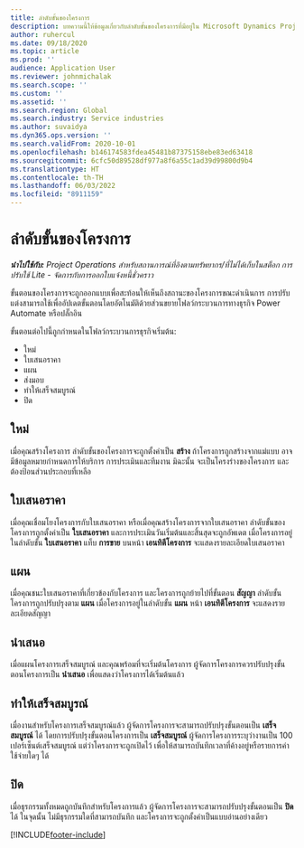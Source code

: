 ```yaml
---
title: ลำดับขั้นของโครงการ
description: บทความนี้ให้ข้อมูลเกี่ยวกับลำดับขั้นของโครงการที่มีอยู่ใน Microsoft Dynamics Project Operations
author: ruhercul
ms.date: 09/18/2020
ms.topic: article
ms.prod: ''
audience: Application User
ms.reviewer: johnmichalak
ms.search.scope: ''
ms.custom: ''
ms.assetid: ''
ms.search.region: Global
ms.search.industry: Service industries
ms.author: suvaidya
ms.dyn365.ops.version: ''
ms.search.validFrom: 2020-10-01
ms.openlocfilehash: b146174583fdea45481b87375158ebe83ed63418
ms.sourcegitcommit: 6cfc50d89528df977a8f6a55c1ad39d99800d9b4
ms.translationtype: HT
ms.contentlocale: th-TH
ms.lasthandoff: 06/03/2022
ms.locfileid: "8911159"
---
```

# <a name="project-stages"></a>ลำดับขั้นของโครงการ

_**นำไปใช้กับ:** Project Operations สำหรับสถานการณ์ที่อิงตามทรัพยากร/ที่ไม่ได้เก็บในสต็อก การปรับใช้ Lite - จัดการกับการออกใบแจ้งหนี้ชั่วคราว_

ขั้นตอนของโครงการจะถูกออกแบบเพื่อสะท้อนให้เห็นถึงสถานะของโครงการขณะดำเนินการ การปรับแต่งสามารถใช้เพื่ออัปเดตขั้นตอนโดยอัตโนมัติด้วยส่วนขยายโฟลว์กระบวนการทางธุรกิจ Power Automate หรือปลั๊กอิน

ขั้นตอนต่อไปนี้ถูกกำหนดในโฟลว์กระบวนการธุรกิจเริ่มต้น:

- ใหม่
- ใบเสนอราคา
- แผน
- ส่งมอบ
- ทำให้เสร็จสมบูรณ์
- ปิด 

## <a name="new"></a>ใหม่

เมื่อคุณสร้างโครงการ ลำดับขั้นของโครงการจะถูกตั้งค่าเป็น **สร้าง** ถ้าโครงการถูกสร้างจากแม่แบบ อาจมีข้อมูลหมายกำหนดการให้บริการ การประเมินและทีมงาน มิฉะนั้น จะเป็นโครงร่างของโครงการ และต้องป้อนส่วนประกอบที่เหลือ

## <a name="quote"></a>ใบเสนอราคา

เมื่อคุณเชื่อมโยงโครงการกับใบเสนอราคา หรือเมื่อคุณสร้างโครงการจากใบเสนอราคา ลำดับขั้นของโครงการถูกตั้งค่าเป็น **ใบเสนอราคา** และการประเมินวันเริ่มต้นและสิ้นสุดจะถูกอัพเดต เมื่อโครงการอยู่ในลำดับขั้น **ใบเสนอราคา** แท็บ **การขาย** บนหน้า **เอนทิตีโครงการ** จะแสดงรายละเอียดใบเสนอราคา

## <a name="plan"></a>แผน

เมื่อคุณชนะใบเสนอราคาที่เกี่ยวข้องกับโครงการ และโครงการถูกย้ายไปที่ขั้นตอน **สัญญา** ลำดับขั้นโครงการถูกปรับปรุงตาม **แผน** เมื่อโครงการอยู่ในลำดับขั้น **แผน** หน้า **เอนทิตีโครงการ** จะแสดงรายละเอียดสัญญา

## <a name="deliver"></a>นำเสนอ

เมื่อแผนโครงการเสร็จสมบูรณ์ และคุณพร้อมที่จะเริ่มต้นโครงการ ผู้จัดการโครงการควรปรับปรุงขั้นตอนโครงการเป็น **นำเสนอ** เพื่อแสดงว่าโครงการได้เริ่มต้นแล้ว

## <a name="complete"></a>ทำให้เสร็จสมบูรณ์ 

เมื่องานสำหรับโครงการเสร็จสมบูรณ์แล้ว ผู้จัดการโครงการจะสามารถปรับปรุงขั้นตอนเป็น **เสร็จสมบูรณ์** ได้ โดยการปรับปรุงขั้นตอนโครงการเป็น **เสร็จสมบูรณ์** ผู้จัดการโครงการระบุว่างานเป็น 100 เปอร์เซ็นต์เสร็จสมบูรณ์ แต่ว่าโครงการจะถูกเปิดไว้ เพื่อให้สามารถบันทึกเวลาที่ค้างอยู่หรือรายการค่าใช้จ่ายใดๆ ได้

## <a name="close"></a>ปิด

เมื่อธุรกรรมทั้งหมดถูกบันทึกสำหรับโครงการแล้ว ผู้จัดการโครงการจะสามารถปรับปรุงขั้นตอนเป็น **ปิด** ได้ ในจุดนั้น ไม่มีธุรกรรมใดที่สามารถบันทึก และโครงการจะถูกตั้งค่าเป็นแบบอ่านอย่างเดียว



[!INCLUDE[footer-include](../includes/footer-banner.md)]